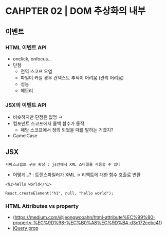 # CAHPTER 02 | DOM 추상화의 내부 


## 이벤트
### HTML 이벤트 API
- onclick, onfocus...
- 단점 
    + 전역 스코프 오염 
    + 파일이 커질 경우 컨텍스트 추적이 어려움 (관리 어려움)
    + 성능
    + 메모리 
### JSX의 이벤트 API
- 비슷하지만 단점은 없엉 ㅋ
- 컴포넌트 스코프에서 콜백 함수가 동작 
    + 해당 스코프에서 정의 되었을 때를 말하는 거겠지? 
- CamelCase

## JSX
`자바스크립트 구문 확장 : js안에서 XML 스타일을 사용할 수 있다`
- 어떻게...? : 트랜스파일러가 XML -> 리액트에 대한 함수 호출로 변환 
```
<h1>hello world</h1>

React.createElement("h1", null, "hello world");
```


### HTML Attributes vs property


- (https://medium.com/@jeongwooahn/html-attribute%EC%99%80-property-%EC%9D%98-%EC%B0%A8%EC%9D%B4-d3c172cebc41)
- [jQuery prop](http://api.jquery.com/prop/)
